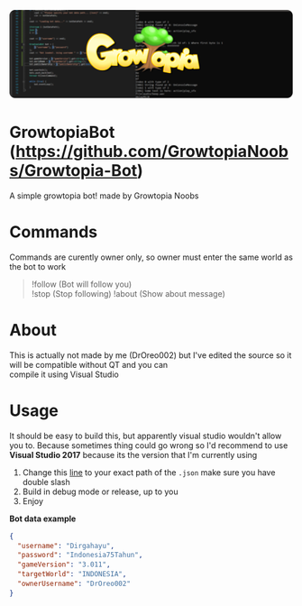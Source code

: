 [![GrowtopiaBot](https://github.com/DrOreo002/GrowtopiaBot/blob/master/icon.png)](https://github.com/DrOreo002/GrowtopiaBot)

# GrowtopiaBot (https://github.com/GrowtopiaNoobs/Growtopia-Bot)
A simple growtopia bot! made by Growtopia Noobs

# Commands
Commands are curently owner only, so owner must enter the same world as the bot to work

> !follow (Bot will follow you)  
> !stop (Stop following)
> !about (Show about message)

# About
This is actually not made by me (DrOreo002) but I've edited the source so it will be compatible without QT and you can  
compile it using Visual Studio  

# Usage
It should be easy to build this, but apparently visual studio wouldn't allow you to. Because sometimes thing could go wrong
so I'd recommend to use **Visual Studio 2017** because its the version that I'm currently using

1. Change this [line](https://github.com/DrOreo002/GrowtopiaBot/blob/master/CPPBot/CPPBot.cpp#L27) to your exact path of the `.json` make sure you have double slash
2. Build in debug mode or release, up to you
3. Enjoy

**Bot data example**  
```json
{
  "username": "Dirgahayu",
  "password": "Indonesia75Tahun",
  "gameVersion": "3.011",
  "targetWorld": "INDONESIA",
  "ownerUsername": "DrOreo002"
}
```
